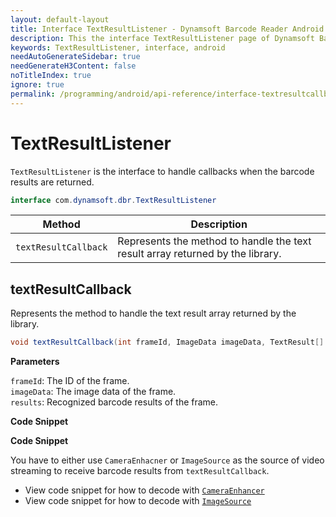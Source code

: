 ```yaml
---
layout: default-layout
title: Interface TextResultListener - Dynamsoft Barcode Reader Android API Reference
description: This the interface TextResultListener page of Dynamsoft Barcode Reader for Android SDK.
keywords: TextResultListener, interface, android
needAutoGenerateSidebar: true
needGenerateH3Content: false
noTitleIndex: true
ignore: true
permalink: /programming/android/api-reference/interface-textresultcallback.html
---
```


# TextResultListener

`TextResultListener` is the interface to handle callbacks when the barcode results are returned.

```java
interface com.dynamsoft.dbr.TextResultListener
```

| Method | Description |
| ------ | ----------- |
| `textResultCallback` | Represents the method to handle the text result array returned by the library. |

## textResultCallback

Represents the method to handle the text result array returned by the library.

```java
void textResultCallback(int frameId, ImageData imageData, TextResult[] results);
```

**Parameters**

`frameId`: The ID of the frame.  
`imageData`: The image data of the frame.  
`results`: Recognized barcode results of the frame.

**Code Snippet**

**Code Snippet**

You have to either use `CameraEnhacner` or `ImageSource` as the source of video streaming to receive barcode results from `textResultCallback`.

- View code snippet for how to decode with [`CameraEnhancer`](primary-video.html#setcameraenhancer)
- View code snippet for how to decode with [`ImageSource`](primary-video.html#setimagesource)
